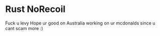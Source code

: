 # Rust NoRecoil
Fuck u levy
Hope ur good on Australia working on ur mcdonalds since u cant scam more :)
